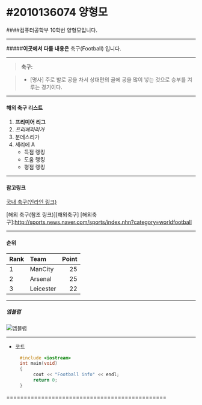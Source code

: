 #2010136074 양형모
===================
####컴퓨터공학부 10학번 양형모입니다.

----------

#####**이곳에서 다룰 내용은**
축구(Football) 입니다.

----------

> **축구:**

> - [명사] 주로 발로 공을 차서 상대편의 골에 공을 많이 넣는 것으로 승부를 겨루는 경기이다.

-------------------------------------------

#### <i class="icon-list"></i> **해외 축구 리스트**

1. **프리미어 리그**
2. *프리메라리가*
3. 분데스리가
4. 세리에 A
    - 득점 랭킹
    - 도움 랭킹
    - 평점 랭킹

-------------------------------------------

#### <i class="icon-link"></i> 참고링크
[국내 축구(인라인 링크)](http://sports.news.naver.com/sports/index.nhn?category=soccer)


[해외 축구(참조 링크)][해외축구]
[해외축구]:http://sports.news.naver.com/sports/index.nhn?category=worldfootball

-------------------------------------------

#### <i class="icon-list"> </i> 순위
|Rank | Team        | Point |
|:----|:----------- | ----: |
| 1   | ManCity     | 25    |
| 2   | Arsenal     | 25    |
| 3   | Leicester   | 22    |

-------------------------------------------

##### 엠블럼
![엠블럼](http://www.jadwal2.com/wp-content/uploads/2014/07/Jadwal-Liga-Inggris.jpg)


-------------------------------------------

 - 코드
```cpp
     #include <iostream>
     int main(void)
     {
          cout << "Football info" << endl;
          return 0;
     }
```
==============================================
